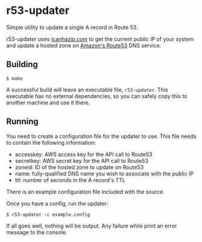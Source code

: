 r53-updater
===========

Simple utility to update a single A record in Route 53.

r53-updater uses [icanhazip.com](http://major.io/icanhazip-com-faq/) to get the
current public IP of your system and update a hosted zone on [Amazon's
Route53](http://aws.amazon.com/route53) DNS service.

Building
--------

    $ make

A successful build will leave an executable file, `r53-updater`. This executable
has no external dependencies, so you can safely copy this to another machine and
use it there.

Running
-------

You need to create a configuration file for the updater to use. This file needs
to contain the following information:

*  accesskey: AWS access key for the API call to Route53
*  secretkey: AWS secret key for the API call to Route53
*  zoneid: ID of the hosted zone to update on Route53
*  name: fully-qualified DNS name you wish to associate with the public IP
*  ttl: number of seconds in the A record's TTL

There is an example configuration file included with the source.

Once you have a config, run the updater:

    $ r53-updater -c example.config

If all goes well, nothing will be output. Any failure while print an error
message to the console.



